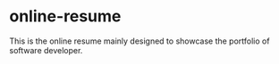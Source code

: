 # online-resume
This is the online resume mainly designed to showcase the portfolio of software developer.

